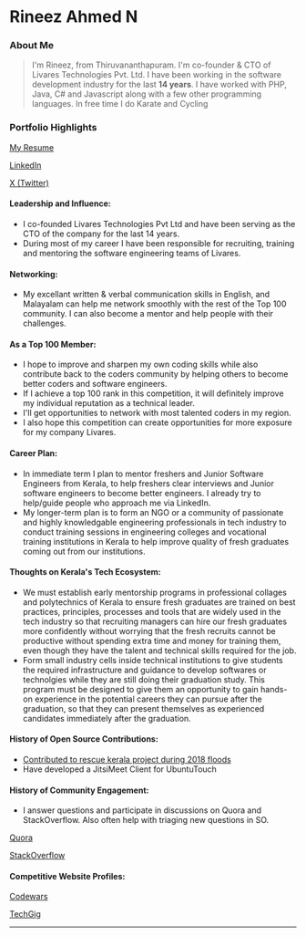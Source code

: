 # Rineez Ahmed N

### About Me

> I'm Rineez, from Thiruvananthapuram. I'm co-founder & CTO of Livares Technologies Pvt. Ltd. I have been working in the software development industry for the last **14 years**. 
> I have worked with PHP, Java, C# and Javascript along with a few other programming languages.
> In free time I do Karate and Cycling

### Portfolio Highlights
[My Resume](https://app.enhancv.com/share/ad6562b1/?utm_medium=growth&utm_campaign=share-resume&utm_source=dynamic)

[LinkedIn](https://www.linkedin.com/in/rineez/)

[X (Twitter)](https://twitter.com/rineez)


#### Leadership and Influence: 

- I co-founded Livares Technologies Pvt Ltd and have been serving as the CTO of the company for the last 14 years.
- During most of my career I have been responsible for recruiting, training and mentoring the software engineering teams of Livares.

#### Networking: 

- My excellant written & verbal communication skills in English, and Malayalam can help me network smoothly with the rest of the Top 100 community. I can also become a mentor and help people with their challenges.

#### As a Top 100 Member: 

- I hope to improve and sharpen my own coding skills while also contribute back to the coders community by helping others to become better coders and software engineers.
- If I achieve a top 100 rank in this competition, it will definitely improve my individual reputation as a technical leader.
- I'll get opportunities to network with most talented coders in my region.
- I also hope this competition can create opportunities for more exposure for my company Livares.

#### Career Plan:

- In immediate term I plan to mentor freshers and Junior Software Engineers from Kerala, to help freshers clear interviews and Junior software engineers to become better engineers. I already try to help/guide people who approach me via LinkedIn.
- My longer-term plan is to form an NGO or a community of passionate and highly knowledgable engineering professionals in tech industry to conduct training sessions in engineering colleges and vocational training institutions in Kerala to help improve quality of fresh graduates coming out from our institutions.

#### Thoughts on Kerala's Tech Ecosystem:

- We must establish early mentorship programs in professional collages and polytechnics of Kerala to ensure fresh graduates are trained on best practices, principles, processes and tools that are widely used in the tech industry so that recruiting managers can hire our fresh graduates more confidently without worrying that the fresh recruits cannot be productive without spending extra time and money for training them, even though they have the talent and technical skills required for the job.
- Form small industry cells inside technical institutions to give students the required infrastructure and guidance to develop softwares or technolgies while they are still doing their graduation study. This program must be designed to give them an opportunity to gain hands-on experience in the potential careers they can pursue after the graduation, so that they can present themselves as experienced candidates immediately after the graduation.

#### History of Open Source Contributions:

- [Contributed to rescue kerala project during 2018 floods](https://github.com/rineez-livares/rescuekerala)
- Have developed a JitsiMeet Client for UbuntuTouch

#### History of Community Engagement:

-  I answer questions and participate in discussions on Quora and StackOverflow. Also often help with triaging new questions in SO.

[Quora](https://www.quora.com/profile/Rineez-Ahmed/)

[StackOverflow](https://stackoverflow.com/users/569439/rineez?tab=profile)

#### Competitive Website Profiles:

[Codewars](https://www.codewars.com/users/rineez)

[TechGig](https://www.techgig.com/pub/rineez)

---
